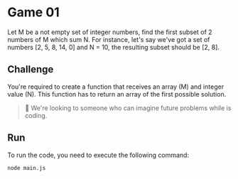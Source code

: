 # Game 01

Let M be a not empty set of integer numbers, find the first subset of 2 numbers of M which sum N. For instance, let's say we've got a set of numbers [2, 5, 8, 14, 0] and N = 10, the resulting subset should be [2, 8].

## Challenge

You're required to create a function that receives an array (M) and integer value (N). This function has to return an array of the first possible solution.

> 🚨 We're looking to someone who can imagine future problems while is coding.

## Run

To run the code, you need to execute the following command:

```bash
node main.js
```
